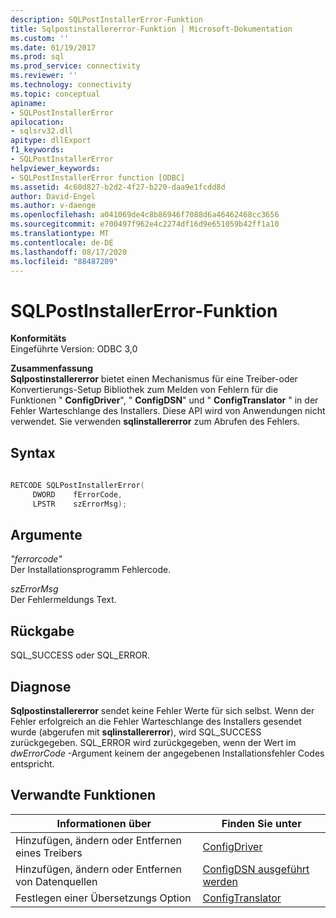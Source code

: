 ```yaml
---
description: SQLPostInstallerError-Funktion
title: Sqlpostinstallererror-Funktion | Microsoft-Dokumentation
ms.custom: ''
ms.date: 01/19/2017
ms.prod: sql
ms.prod_service: connectivity
ms.reviewer: ''
ms.technology: connectivity
ms.topic: conceptual
apiname:
- SQLPostInstallerError
apilocation:
- sqlsrv32.dll
apitype: dllExport
f1_keywords:
- SQLPostInstallerError
helpviewer_keywords:
- SQLPostInstallerError function [ODBC]
ms.assetid: 4c60d827-b2d2-4f27-b220-daa9e1fcdd8d
author: David-Engel
ms.author: v-daenge
ms.openlocfilehash: a041069de4c8b86946f7088d6a46462468cc3656
ms.sourcegitcommit: e700497f962e4c2274df16d9e651059b42ff1a10
ms.translationtype: MT
ms.contentlocale: de-DE
ms.lasthandoff: 08/17/2020
ms.locfileid: "88487209"
---
```

# <a name="sqlpostinstallererror-function"></a>SQLPostInstallerError-Funktion
**Konformitäts**  
 Eingeführte Version: ODBC 3,0  
  
 **Zusammenfassung**  
 **Sqlpostinstallererror** bietet einen Mechanismus für eine Treiber-oder Konvertierungs-Setup Bibliothek zum Melden von Fehlern für die Funktionen " **ConfigDriver**", " **ConfigDSN**" und " **ConfigTranslator** " in der Fehler Warteschlange des Installers. Diese API wird von Anwendungen nicht verwendet. Sie verwenden **sqlinstallererror** zum Abrufen des Fehlers.  
  
## <a name="syntax"></a>Syntax  
  
```cpp  
  
RETCODE SQLPostInstallerError(  
     DWORD    fErrorCode,  
     LPSTR    szErrorMsg);  
```  
  
## <a name="arguments"></a>Argumente  
 *"ferrorcode"*  
 Der Installationsprogramm Fehlercode.  
  
 *szErrorMsg*  
 Der Fehlermeldungs Text.  
  
## <a name="returns"></a>Rückgabe  
 SQL_SUCCESS oder SQL_ERROR.  
  
## <a name="diagnostics"></a>Diagnose  
 **Sqlpostinstallererror** sendet keine Fehler Werte für sich selbst. Wenn der Fehler erfolgreich an die Fehler Warteschlange des Installers gesendet wurde (abgerufen mit **sqlinstallererror**), wird SQL_SUCCESS zurückgegeben. SQL_ERROR wird zurückgegeben, wenn der Wert im *dwErrorCode* -Argument keinem der angegebenen Installationsfehler Codes entspricht.  
  
## <a name="related-functions"></a>Verwandte Funktionen  
  
|Informationen über|Finden Sie unter|  
|---------------------------|---------|  
|Hinzufügen, ändern oder Entfernen eines Treibers|[ConfigDriver](../../../odbc/reference/syntax/configdriver-function.md)|  
|Hinzufügen, ändern oder Entfernen von Datenquellen|[ConfigDSN ausgeführt werden](../../../odbc/reference/syntax/configdsn-function.md)|  
|Festlegen einer Übersetzungs Option|[ConfigTranslator](../../../odbc/reference/syntax/configtranslator-function.md)|
